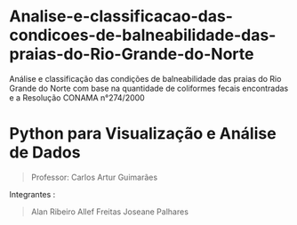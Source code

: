 # Analise-e-classificacao-das-condicoes-de-balneabilidade-das-praias-do-Rio-Grande-do-Norte
Análise e classificação das condições de balneabilidade das praias do Rio Grande do Norte com base na quantidade de coliformes fecais encontradas e a Resolução CONAMA n°274/2000

# Python para Visualização e Análise de Dados 
> Professor: Carlos Artur Guimarães

Integrantes :
> Alan Ribeiro
> Allef Freitas 
> Joseane Palhares
